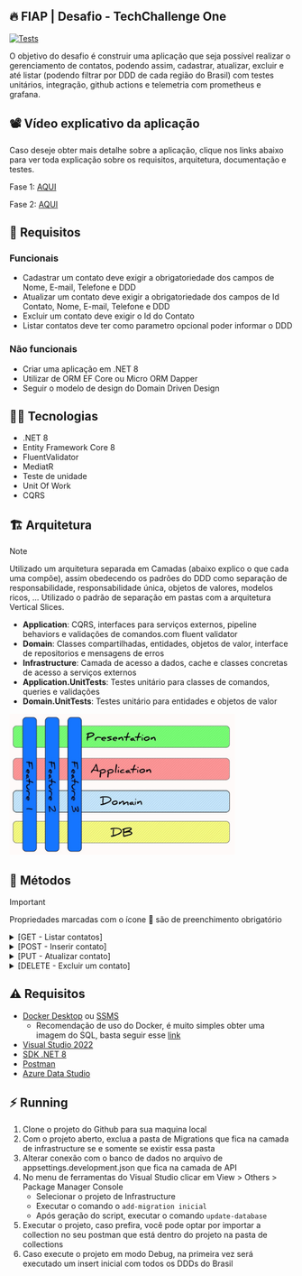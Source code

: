 ## :fire: FIAP | Desafio - TechChallenge One

[![Tests](https://github.com/GPORTO95/TECHCHALLENGE-ONE/actions/workflows/dotnet.yml/badge.svg)](https://github.com/GPORTO95/TECHCHALLENGE-ONE/actions/workflows/dotnet.yml)

O objetivo do desafio é construir uma aplicação que seja possível realizar o gerenciamento de contatos, podendo assim, cadastrar, atualizar, excluir e até listar (podendo filtrar por DDD de cada região do Brasil) com testes unitários, integração, github actions e telemetria com prometheus e grafana.

## :film_projector: Vídeo explicativo da aplicação
Caso deseje obter mais detalhe sobre a aplicação, clique nos links abaixo para ver toda explicação sobre os requisitos, arquitetura, documentação e testes.

Fase 1:  [AQUI](https://www.youtube.com/watch?v=0DdQRWMjY_I)

Fase 2:  [AQUI](https://www.youtube.com/watch?v=3RNeOU7Tp84)
## :stop_sign: Requisitos
### Funcionais
- Cadastrar um contato deve exigir a obrigatoriedade dos campos de Nome, E-mail, Telefone e DDD
- Atualizar um contato deve exigir a obrigatoriedade dos campos de Id Contato, Nome, E-mail, Telefone e DDD
- Excluir um contato deve exigir o Id do Contato
- Listar contatos deve ter como parametro opcional poder informar o DDD
### Não funcionais
- Criar uma aplicação em .NET 8
- Utilizar de ORM EF Core ou Micro ORM Dapper
- Seguir o modelo de design do Domain Driven Design

## :woman_technologist: Tecnologias
- .NET 8
- Entity Framework Core 8
- FluentValidator
- MediatR
- Teste de unidade
- Unit Of Work
- CQRS

## :building_construction: Arquitetura
> [!NOTE]
> Utilizado um arquitetura separada em Camadas (abaixo explico o que cada uma compõe), assim obedecendo os padrões do DDD como separação de responsabilidade, responsabilidade única, objetos de valores, modelos ricos, ... Utilizado o padrão de separação em pastas com a arquitetura Vertical Slices.

- **Application**: CQRS, interfaces para serviços externos, pipeline behaviors e validações de comandos.com fluent validator
- **Domain**: Classes compartilhadas, entidades, objetos de valor, interface de repositorios e mensagens de erros
- **Infrastructure**: Camada de acesso a dados, cache e classes concretas de acesso a serviços externos
- **Application.UnitTests**: Testes unitário para classes de comandos, queries e validações
- **Domain.UnitTests**: Testes unitário para entidades e objetos de valor

<img src="./.assets/vertical-slices.jpg" width="400" height="250">

## :bookmark: Métodos
> [!IMPORTANT]
> Propriedades marcadas com o ícone :small_orange_diamond: são de preenchimento obrigatório

<details>
    <summary>[GET - Listar contatos]</summary>

`{urlbase}/api/v1/contatos`

- #### Caso de sucesso
    - Retornado lista de Contatos podendo filtrar por Ddd

- #### Use Case
    - Caso o `ddd` seja informado e não seja um valor válido, será retornado um Bad Request informando que o Ddd não é válido

- #### Query Params
    - **ddd** | string: Deve ser informado o ddd que deseja obter os contatos

- #### Exemplo Request
    - ##### Response - Será retornado uma lista
    ```json
    [
        {
            "contatoId": "1e6fd294-5ad2-4d4c-8c2b-2bc23a5f45bc",
            "nome": "Gabriel Teste",
            "email": "teste@tes.com.br",
            "telefone": "956432451",
            "ddd": 21
        },
        {
            "contatoId": "7119a005-575f-4316-bcf4-c0b435b711f6",
            "nome": "Andre Teste",
            "email": "andre@tes.com.br",
            "telefone": "956432453",
            "ddd": 11
        }
    ]
    ```
    - ##### Response - Caso filtrado por ddd = 11
    ```json
    [
        {
            "contatoId": "1e6fd294-5ad2-4d4c-8c2b-2bc23a5f45bc",
            "nome": "Gabriel Teste",
            "email": "teste@tes.com.br",
            "telefone": "956432451",
            "ddd": 11
        },
        {
            "contatoId": "7119a005-575f-4316-bcf4-c0b435b711f6",
            "nome": "Andre Teste",
            "email": "andre@tes.com.br",
            "telefone": "956432453",
            "ddd": 11
        }
    ]
    ```
    - ##### Use Case - Ddd inválido
    ```json
    {
        "type": "https://tools.ietf.org/html/rfc7231#section-6.5.1",
        "title": "CodigoRegiao.ValorInvalido",
        "status": 400,
        "detail": "O valor informado para DDD não é valido"
    }
    ```
</details>
<details>
    <summary>[POST - Inserir contato]</summary>
    
`{urlbase}/api/v1/contatos`

- #### Caso de sucesso
    - Inseri dados de contato na tabela com associação para ddd

- #### Use Case
    - Caso o `ddd` informado não exista, será retornado um 404 NotFound informando que não existe

- #### Validators
    - Caso o `email` informado não esteja em um formato válido, será retornado um 400 BadRequest 
    - Caso o `nome` informado não esteja em um formato válido, será retornado um 400 BadRequest  
    - Caso o `telefone` informado não esteja em um formato válido, será retornado um 400 BadRequest  
    - Caso o `ddd` informado não seja informado no padrão válido, será retornado um 400 BadRequest

- #### Atributos
    - :small_orange_diamond: **nome** | String: Deve ser informado o nome do contato
    - :small_orange_diamond: **email** | String: Deve ser informado o e-mail do contato
    - :small_orange_diamond: **telefone** | String: Deve ser informado o telefone do contato
    - :small_orange_diamond: **ddd** | String: Deve ser informado o ddd

- #### Exemplo Request
    - ##### Válido
    ```json
    {
        "email": "teste@tes.com",
        "nome": "Gabriel Teste",
        "telefone": "956432451",
        "ddd": "11"
    }
    ```
    - ##### Response - Será retornado um Guid com o Id do contato
    ```
    "28eb0baa-e67a-4f64-86e1-cfa1326301c6"
    ```
    - ##### Validator - Email inválido
    ```json
    {
        "type": "https://tools.ietf.org/html/rfc7231#section-6.5.1",
        "title": "Email.FormatoInvalido",
        "status": 400,
        "detail": "Email está inválido"
    }
    ```
    - ##### Validator - Nome inválido
    ```json
    {
        "type": "https://tools.ietf.org/html/rfc7231#section-6.5.1",
        "title": "Nome.NomeIncompleto",
        "status": 400,
        "detail": "Informe o nome completo"
    }
    ```
    - ##### Validator - Telefone inválido
    ```json
    {
        "type": "https://tools.ietf.org/html/rfc7231#section-6.5.1",
        "title": "Telefone.FormatoInvalido",
        "status": 400,
        "detail": "Formato inválido, deve ser fornecido 9########"
    }
    ```
     - ##### Validator - Ddd inválido
    ```json
    {
        "type": "https://tools.ietf.org/html/rfc7231#section-6.5.1",
        "title": "CodigoRegiao.ValorInvalido",
        "status": 400,
        "detail": "O valor informado para DDD não é valido"
    }
    ```
     - ##### Use Case - ddd não encontrado
    ```json
    {
        "type": "https://tools.ietf.org/html/rfc7231#section-6.5.1",
        "title": "Ddd.NaoEncontrado",
        "status": 400,
        "detail": "Ddd não encontrado para o Valor = '19' informado"
    }
    ```
</details>
<details>
    <summary>[PUT - Atualizar contato]</summary>
    
`{urlbase}/api/v1/contatos`

- #### Caso de sucesso
    - Atualiza dados de contato

- #### Use Case
    - Caso o `contatoId` informado não exista, será retornado um 404 NotFound informando que o contato não existe
    - Caso o `ddd` informado não exista, será retornado um 404 NotFound informando que não existe

- #### Validators
    - Caso o `email` informado não esteja em um formato válido, será retornado um 400 BadRequest 
    - Caso o `nome` informado não esteja em um formato válido, será retornado um 400 BadRequest  
    - Caso o `telefone` informado não esteja em um formato válido, será retornado um 400 BadRequest  
    - Caso o `ddd` informado não seja informado no padrão válido, será retornado um 400 BadRequest

- #### Atributos
    - :small_orange_diamond: **contatoId** | Guid: Deve ser informado o Id do contato
    - :small_orange_diamond: **nome** | String: Deve ser informado o nome do contato
    - :small_orange_diamond: **email** | String: Deve ser informado o e-mail do contato
    - :small_orange_diamond: **telefone** | String: Deve ser informado o telefone do contato
    - :small_orange_diamond: **ddd** | String: Deve ser informado o ddd

- #### Exemplo Request
    - ##### Válido
    ```json
    {
        "email": "teste@tes.com",
        "nome": "Gabriel Teste",
        "telefone": "956432451",
        "ddd": "11"
    }
    ```
    - ##### Response - Será retornado um 204 NoContent
    ```
    ```
    - ##### UseCase - Contato não encontrado
    ```json
    {
        "type": "https://tools.ietf.org/html/rfc7231#section-6.5.4",
        "title": "Contatos.NaoEncontrado",
        "status": 404,
        "detail": "O contato com Id = '8cefc269-a3a4-46a0-bf81-351d3d220ca4' não foi encontrado"
    }
    ```
    - ##### Validator - Email inválido
    ```json
    {
        "type": "https://tools.ietf.org/html/rfc7231#section-6.5.1",
        "title": "Email.FormatoInvalido",
        "status": 400,
        "detail": "Email está inválido"
    }
    ```
    - ##### Validator - Nome inválido
    ```json
    {
        "type": "https://tools.ietf.org/html/rfc7231#section-6.5.1",
        "title": "Nome.NomeIncompleto",
        "status": 400,
        "detail": "Informe o nome completo"
    }
    ```
    - ##### Validator - Telefone inválido
    ```json
    {
        "type": "https://tools.ietf.org/html/rfc7231#section-6.5.1",
        "title": "Telefone.FormatoInvalido",
        "status": 400,
        "detail": "Formato inválido, deve ser fornecido 9########"
    }
    ```
     - ##### Validator - Ddd inválido
    ```json
    {
        "type": "https://tools.ietf.org/html/rfc7231#section-6.5.1",
        "title": "CodigoRegiao.ValorInvalido",
        "status": 400,
        "detail": "O valor informado para DDD não é valido"
    }
    ```
     - ##### Use Case - ddd não encontrado
    ```json
    {
        "type": "https://tools.ietf.org/html/rfc7231#section-6.5.1",
        "title": "Ddd.NaoEncontrado",
        "status": 400,
        "detail": "Ddd não encontrado para o Valor = '19' informado"
    }
    ```
</details>

<details>
    <summary>[DELETE - Excluir um contato]</summary>
    
`{urlbase}/api/v1/contatos/{contatoId}`

- #### Caso de sucesso
    - Atualiza dados de contato

- #### Use Case
    - Caso o `contatoId` informado não exista, será retornado um 404 NotFound informando que o contato não existe

- #### Parametros
    - :small_orange_diamond: **contatoId** | Guid: Deve ser informado o Id do contato

- #### Exemplo Request
    - ##### Response - Será retornado um 204 NoContent com body vazio
    ```
    ```
    - ##### UseCase - Contato não encontrado
    ```json
    {
        "type": "https://tools.ietf.org/html/rfc7231#section-6.5.4",
        "title": "Contatos.NaoEncontrado",
        "status": 404,
        "detail": "O contato com Id = '8cefc269-a3a4-46a0-bf81-351d3d220ca4' não foi encontrado"
    }
    ```
</details>

## :warning: Requisitos
- [Docker Desktop](https://www.docker.com/products/docker-desktop/) ou [SSMS](https://learn.microsoft.com/pt-br/sql/ssms/download-sql-server-management-studio-ssms?view=sql-server-ver16)
    - Recomendação de uso do Docker, é muito simples obter uma imagem do SQL, basta seguir esse [link](https://balta.io/blog/sql-server-docker)
- [Visual Studio 2022](https://visualstudio.microsoft.com/pt-br/downloads/)
- [SDK .NET 8](https://github.com/dotnet/core/blob/main/release-notes/8.0/8.0.4/8.0.4.md?WT.mc_id=dotnet-35129-website)
- [Postman](https://www.postman.com/downloads)
- [Azure Data Studio](https://learn.microsoft.com/pt-br/azure-data-studio/download-azure-data-studio?tabs=win-install%2Cwin-user-install%2Credhat-install%2Cwindows-uninstall%2Credhat-uninstall)

## :zap: Running
1. Clone o projeto do Github para sua maquina local
2. Com o projeto aberto, exclua a pasta de Migrations que fica na camada de infrastructure se e somente se existir essa pasta
3. Alterar conexão com o banco de dados no arquivo de appsettings.development.json que fica na camada de API
4. No menu de ferramentas do Visual Studio clicar em View > Others > Package Manager Console
    - Selecionar o projeto de Infrastructure
    - Executar o comando o `add-migration inicial`
    - Após geração do script, executar o comando `update-database`
5. Executar o projeto, caso prefira, você pode optar por importar a collection no seu postman que está dentro do projeto na pasta de collections
6. Caso execute o projeto em modo Debug, na primeira vez será executado um insert inicial com todos os DDDs do Brasil
